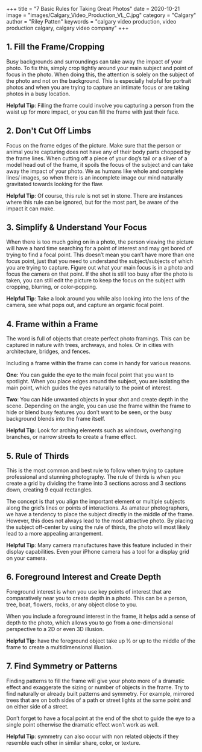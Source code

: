 +++
title = "7  Basic Rules for Taking Great Photos"
date = 2020-10-21
image = "images/Calgary_Video_Production_VL_C.jpg"
category = "Calgary"
author = "Riley Patten"
keywords = "calgary video production, video production calgary, calgary video company"
+++

## 1. Fill the Frame/Cropping

Busy backgrounds and surroundings can take away the impact of your photo. To fix this, simply crop tightly around your main subject and point of focus in the photo. When doing this, the attention is solely on the subject of the photo and not on the background. This is especially helpful for portrait photos and when you are trying to capture an intimate focus or are taking photos in a busy location. 

**Helpful Tip**: Filling the frame could involve you capturing a person from the waist up for more impact, or you can fill the frame with just their face.

## 2. Don't Cut Off Limbs

Focus on the frame edges of the picture. Make sure that the person or animal you’re capturing does not have any of their body parts chopped by the frame lines. When cutting off a piece of your dog’s tail or a sliver of a model head out of the frame, it spoils the focus of the subject and can take away the impact of your photo. We as humans like whole and complete lines/ images, so when there is an incomplete image our mind naturally gravitated towards looking for the flaw.

**Helpful Tip**: Of course, this rule is not set in stone. There are instances where this rule can be ignored, but for the most part, be aware of the impact it can make.

## 3. Simplify & Understand Your Focus 

When there is too much going on in a photo, the person viewing the picture will have a hard time searching for a point of interest and may get bored of trying to find a focal point. This doesn’t mean you can’t have more than one focus point, just that you need to understand the subject/subjects of which you are trying to capture.
Figure out what your main focus is in a photo and focus the camera on that point. If the shot is still too busy after the photo is taken, you can still edit the picture to keep the focus on the subject with cropping, blurring, or color-popping.  

**Helpful Tip**: Take a look around you while also looking into the lens of the camera, see what pops out, and capture an organic focal point.

## 4. Frame within a Frame

The word is full of objects that create perfect photo framings. This can be captured in nature with trees, archways, and holes. Or in cities with architecture, bridges, and fences.

Including a frame within the frame can come in handy for various reasons.

**One**: You can guide the eye to the main focal point that you want to spotlight. When you place edges around the subject, you are isolating the main point, which guides the eyes naturally to the point of interest.

**Two**: You can hide unwanted objects in your shot and create depth in the scene. Depending on the angle, you can use the frame within the frame to hide or blend busy features you don’t want to be seen, or the busy background blends into the frame itself.  

**Helpful Tip**: Look for arching elements such as windows, overhanging branches, or narrow streets to create a frame effect.

## 5. Rule of Thirds 

This is the most common and best rule to follow when trying to capture professional and stunning photography. The rule of thirds is when you create a grid by dividing the frame into 3 sections across and 3 sections down, creating 9 equal rectangles. 
 
The concept is that you align the important element or multiple subjects along the grid’s lines or points of interactions. As amateur photographers, we have a tendency to place the subject directly in the middle of the frame. However, this does not always lead to the most attractive photo. By placing the subject off-center by using the rule of thirds, the photo will most likely lead to a more appealing arrangement.  
 
**Helpful Tip**: Many camera manufactures have this feature included in their display capabilities. Even your iPhone camera has a tool for a display grid on your camera.

## 6. Foreground Interest and Create Depth 

Foreground interest is when you use key points of interest that are comparatively near you to create depth in a photo. This can be a person, tree, boat, flowers, rocks, or any object close to you.
 
When you include a foreground interest in the frame, it helps add a sense of depth to the photo, which allows you to go from a one-dimensional perspective to a 2D or even 3D illusion.
 
**Helpful Tip**: have the foreground object take up ½ or up to the middle of the frame to create a multidimensional illusion.

## 7. Find Symmetry or Patterns

Finding patterns to fill the frame will give your photo more of a dramatic effect and exaggerate the sizing or number of objects in the frame. 
Try to find naturally or already built patterns and symmetry. For example, mirrored trees that are on both sides of a path or street lights at the same point and on either side of a street.
 
Don’t forget to have a focal point at the end of the shot to guide the eye to a single point otherwise the dramatic effect won’t work as well.  
 
**Helpful Tip**: symmetry can also occur with non related objects if they resemble each other in similar share, color, or texture. 
